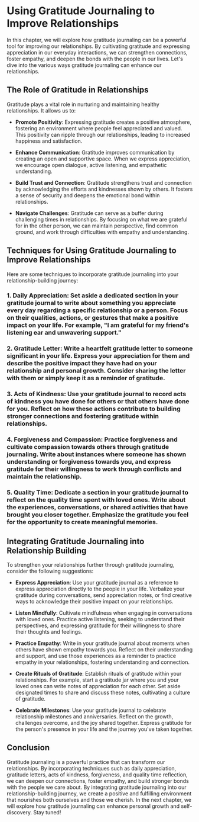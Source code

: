 Using Gratitude Journaling to Improve Relationships
==============================================================

In this chapter, we will explore how gratitude journaling can be a powerful tool for improving our relationships. By cultivating gratitude and expressing appreciation in our everyday interactions, we can strengthen connections, foster empathy, and deepen the bonds with the people in our lives. Let's dive into the various ways gratitude journaling can enhance our relationships.

The Role of Gratitude in Relationships
--------------------------------------

Gratitude plays a vital role in nurturing and maintaining healthy relationships. It allows us to:

* **Promote Positivity**: Expressing gratitude creates a positive atmosphere, fostering an environment where people feel appreciated and valued. This positivity can ripple through our relationships, leading to increased happiness and satisfaction.

* **Enhance Communication**: Gratitude improves communication by creating an open and supportive space. When we express appreciation, we encourage open dialogue, active listening, and empathetic understanding.

* **Build Trust and Connection**: Gratitude strengthens trust and connection by acknowledging the efforts and kindnesses shown by others. It fosters a sense of security and deepens the emotional bond within relationships.

* **Navigate Challenges**: Gratitude can serve as a buffer during challenging times in relationships. By focusing on what we are grateful for in the other person, we can maintain perspective, find common ground, and work through difficulties with empathy and understanding.

Techniques for Using Gratitude Journaling to Improve Relationships
------------------------------------------------------------------

Here are some techniques to incorporate gratitude journaling into your relationship-building journey:

### 1. **Daily Appreciation**: Set aside a dedicated section in your gratitude journal to write about something you appreciate every day regarding a specific relationship or a person. Focus on their qualities, actions, or gestures that make a positive impact on your life. For example, "I am grateful for my friend's listening ear and unwavering support."

### 2. **Gratitude Letter**: Write a heartfelt gratitude letter to someone significant in your life. Express your appreciation for them and describe the positive impact they have had on your relationship and personal growth. Consider sharing the letter with them or simply keep it as a reminder of gratitude.

### 3. **Acts of Kindness**: Use your gratitude journal to record acts of kindness you have done for others or that others have done for you. Reflect on how these actions contribute to building stronger connections and fostering gratitude within relationships.

### 4. **Forgiveness and Compassion**: Practice forgiveness and cultivate compassion towards others through gratitude journaling. Write about instances where someone has shown understanding or forgiveness towards you, and express gratitude for their willingness to work through conflicts and maintain the relationship.

### 5. **Quality Time**: Dedicate a section in your gratitude journal to reflect on the quality time spent with loved ones. Write about the experiences, conversations, or shared activities that have brought you closer together. Emphasize the gratitude you feel for the opportunity to create meaningful memories.

Integrating Gratitude Journaling into Relationship Building
-----------------------------------------------------------

To strengthen your relationships further through gratitude journaling, consider the following suggestions:

* **Express Appreciation**: Use your gratitude journal as a reference to express appreciation directly to the people in your life. Verbalize your gratitude during conversations, send appreciation notes, or find creative ways to acknowledge their positive impact on your relationships.

* **Listen Mindfully**: Cultivate mindfulness when engaging in conversations with loved ones. Practice active listening, seeking to understand their perspectives, and expressing gratitude for their willingness to share their thoughts and feelings.

* **Practice Empathy**: Write in your gratitude journal about moments when others have shown empathy towards you. Reflect on their understanding and support, and use those experiences as a reminder to practice empathy in your relationships, fostering understanding and connection.

* **Create Rituals of Gratitude**: Establish rituals of gratitude within your relationships. For example, start a gratitude jar where you and your loved ones can write notes of appreciation for each other. Set aside designated times to share and discuss these notes, cultivating a culture of gratitude.

* **Celebrate Milestones**: Use your gratitude journal to celebrate relationship milestones and anniversaries. Reflect on the growth, challenges overcome, and the joy shared together. Express gratitude for the person's presence in your life and the journey you've taken together.

Conclusion
----------

Gratitude journaling is a powerful practice that can transform our relationships. By incorporating techniques such as daily appreciation, gratitude letters, acts of kindness, forgiveness, and quality time reflection, we can deepen our connections, foster empathy, and build stronger bonds with the people we care about. By integrating gratitude journaling into our relationship-building journey, we create a positive and fulfilling environment that nourishes both ourselves and those we cherish. In the next chapter, we will explore how gratitude journaling can enhance personal growth and self-discovery. Stay tuned!
